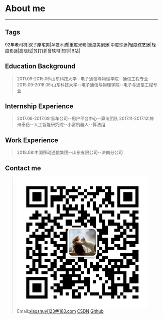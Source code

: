 # About me

------

## Tags

92年老司机|双子座宅男|AI技术渣|重度米粉|重度美剧迷|中度球迷|轻度综艺迷|轻度影迷|高晓松|苏打绿|曾轶可|知乎|B站|

## Education Background

> 2011.09-2015.06:山东科技大学--电子通信与物理学院--通信工程专业
> 2015.09-2018.06:山东科技大学--电子通信与物理学院--电子与通信工程专业

## Internship Experience

> 2017.06-2017.09:易车公司--用户平台中心--算法团队
> 2017.11-2017.12:神州泰岳--人工智能研究院--小富机器人--算法组

## Work Experience

> 2018.08:中国移动通信集团--山东有限公司--济南分公司

## Contact me

> ![WeChat](wechat.jpg)
> Email:xiaoshuyi123@163.com
> [CSDN](https://blog.csdn.net/youyuyixiu)
> [Github](https://github.com/youyuyixiu)

